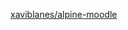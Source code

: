 [xaviblanes/alpine-moodle](https://hub.docker.com/repository/docker/xaviblanes/alpine-moodle/general)
